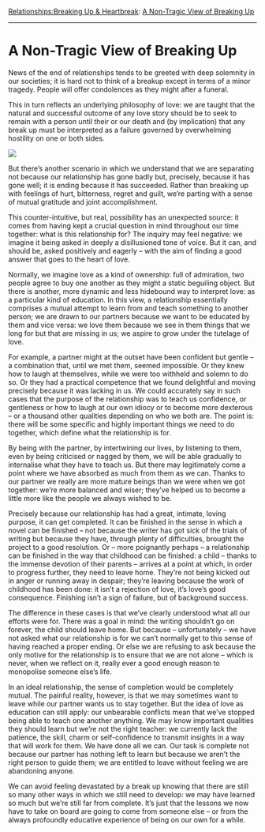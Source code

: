 [Relationships:](https://www.theschooloflife.com/thebookoflife/category/relationships/)[Breaking Up & Heartbreak](https://www.theschooloflife.com/thebookoflife/category/relationships/breaking-up-heartbreak/): [A Non-Tragic View of Breaking Up](https://www.theschooloflife.com/thebookoflife/a-non-tragic-view-of-breaking-up/)

* * *

# A Non-Tragic View of Breaking Up

News of the end of relationships tends to be greeted with deep solemnity in our societies; it is hard not to think of a breakup except in terms of a minor tragedy. People will offer condolences as they might after a funeral.

This in turn reflects an underlying philosophy of love: we are taught that the natural and successful outcome of any love story should be to seek to remain with a person until their or our death and (by implication) that any break up must be interpreted as a failure governed by overwhelming hostility on one or both sides.

![](https://www.theschooloflife.com/thebookoflife/wp-content/uploads/2019/05/Biance-Lawson__00a-255x300.jpg)

But there’s another scenario in which we understand that we are separating not because our relationship has gone badly but, precisely, because it has gone well; it is ending because it has succeeded. Rather than breaking up with feelings of hurt, bitterness, regret and guilt, we’re parting with a sense of mutual gratitude and joint accomplishment.

This counter-intuitive, but real, possibility has an unexpected source: it comes from having kept a crucial question in mind throughout our time together: what is this relationship for? The inquiry may feel negative: we imagine it being asked in deeply a disillusioned tone of voice. But it can, and should be, asked positively and eagerly – with the aim of finding a good answer that goes to the heart of love.

Normally, we imagine love as a kind of ownership: full of admiration, two people agree to buy one another as they might a static beguiling object. But there is another, more dynamic and less hidebound way to interpret love: as a particular kind of education. In this view, a relationship essentially comprises a mutual attempt to learn from and teach something to another person; we are drawn to our partners because we want to be educated by them and vice versa: we love them because we see in them things that we long for but that are missing in us; we aspire to grow under the tutelage of love.

For example, a partner might at the outset have been confident but gentle – a combination that, until we met them, seemed impossible. Or they knew how to laugh at themselves, while we were too withheld and solemn to do so. Or they had a practical competence that we found delightful and moving precisely because it was lacking in us. We could accurately say in such cases that the purpose of the relationship was to teach us confidence, or gentleness or how to laugh at our own idiocy or to become more dexterous – or a thousand other qualities depending on who we both are. The point is: there will be some specific and highly important things we need to do together, which define what the relationship is for.

By being with the partner, by intertwining our lives, by listening to them, even by being criticised or nagged by them, we will be able gradually to internalise what they have to teach us. But there may legitimately come a point where we have absorbed as much from them as we can. Thanks to our partner we really are more mature beings than we were when we got together: we’re more balanced and wiser; they’ve helped us to become a little more like the people we always wished to be.

Precisely because our relationship has had a great, intimate, loving purpose, it can get completed. It can be finished in the sense in which a novel can be finished – not because the writer has got sick of the trials of writing but because they have, through plenty of difficulties, brought the project to a good resolution. Or – more poignantly perhaps – a relationship can be finished in the way that childhood can be finished: a child – thanks to the immense devotion of their parents – arrives at a point at which, in order to progress further, they need to leave home. They’re not being kicked out in anger or running away in despair; they’re leaving because the work of childhood has been done: it isn’t a rejection of love, it’s love’s good consequence. Finishing isn’t a sign of failure, but of background success.

The difference in these cases is that we’ve clearly understood what all our efforts were for. There was a goal in mind: the writing shouldn’t go on forever, the child should leave home. But because – unfortunately – we have not asked what our relationship is for we can’t normally get to this sense of having reached a proper ending. Or else we are refusing to ask because the only motive for the relationship is to ensure that we are not alone – which is never, when we reflect on it, really ever a good enough reason to monopolise someone else’s life.

In an ideal relationship, the sense of completion would be completely mutual. The painful reality, however, is that we may sometimes want to leave while our partner wants us to stay together. But the idea of love as education can still apply: our unbearable conflicts mean that we’ve stopped being able to teach one another anything. We may know important qualities they should learn but we’re not the right teacher: we currently lack the patience, the skill, charm or self-confidence to transmit insights in a way that will work for them. We have done all we can. Our task is complete not because our partner has nothing left to learn but because we aren’t the right person to guide them; we are entitled to leave without feeling we are abandoning anyone.

We can avoid feeling devastated by a break up knowing that there are still so many other ways in which we still need to develop: we may have learned so much but we’re still far from complete. It’s just that the lessons we now have to take on board are going to come from someone else – or from the always profoundly educative experience of being on our own for a while.
